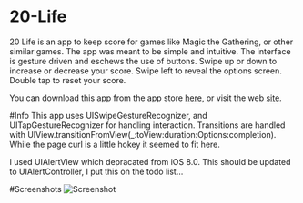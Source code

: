 # 20-Life
20 Life is an app to keep score for games like Magic the Gathering, or other similar games. The app was meant to be simple 
and intuitive. The interface is gesture driven and eschews the use of buttons. Swipe up or down to increase or decrease 
your score. Swipe left to reveal the options screen. Double tap to reset your score. 

You can download this app from the app store [here](https://itunes.apple.com/us/app/20-life/id954969580?mt=8&uo=4), or 
visit the web [site](http://webdevils.com/20-life/).

#Info
This app uses UISwipeGestureRecognizer, and UITapGestureRecognizer for handling interaction. Transitions are handled with 
UIView.transitionFromView(_:toView:duration:Options:completion). While the page curl is a little hokey it seemed to fit 
here. 

I used UIAlertView which depracated from iOS 8.0. This should be updated to UIAlertController, I put this on the todo list...

#Screenshots
![Screenshot](http://webdevils.com/20-life/img/20-Life-Screensot-1.jpg)
